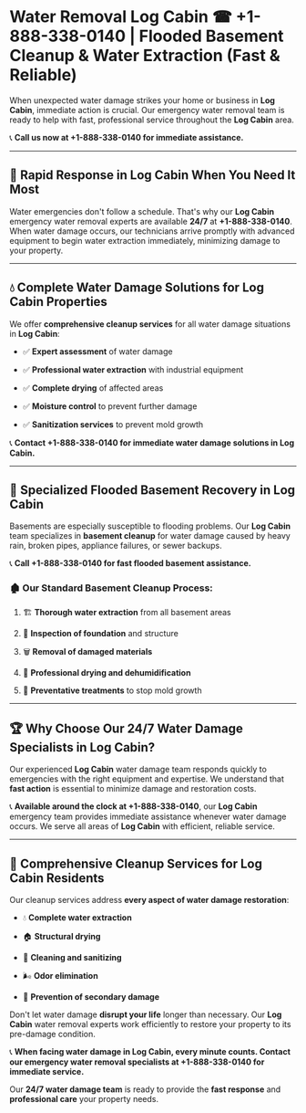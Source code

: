 # Water Removal Log Cabin ☎ +1-888-338-0140 | Flooded Basement Cleanup & Water Extraction (Fast & Reliable)

When unexpected water damage strikes your home or business in **Log Cabin**, immediate action is crucial. Our emergency water removal team is ready to help with fast, professional service throughout the **Log Cabin** area. 

📞 **Call us now at +1-888-338-0140 for immediate assistance.**
---
## 🚀 Rapid Response in Log Cabin When You Need It Most
Water emergencies don't follow a schedule. That's why our **Log Cabin** emergency water removal experts are available **24/7** at **+1-888-338-0140**. When water damage occurs, our technicians arrive promptly with advanced equipment to begin water extraction immediately, minimizing damage to your property.
---
## 💧 Complete Water Damage Solutions for Log Cabin Properties
We offer **comprehensive cleanup services** for all water damage situations in **Log Cabin**:
- ✅ **Expert assessment** of water damage  
- ✅ **Professional water extraction** with industrial equipment  
- ✅ **Complete drying** of affected areas  
- ✅ **Moisture control** to prevent further damage  
- ✅ **Sanitization services** to prevent mold growth  
📞 **Contact +1-888-338-0140 for immediate water damage solutions in Log Cabin.**
---
## 🌊 Specialized Flooded Basement Recovery in Log Cabin
Basements are especially susceptible to flooding problems. Our **Log Cabin** team specializes in **basement cleanup** for water damage caused by heavy rain, broken pipes, appliance failures, or sewer backups. 
📞 **Call +1-888-338-0140 for fast flooded basement assistance.**
### 🏚️ Our Standard Basement Cleanup Process:
1. 🏗️ **Thorough water extraction** from all basement areas  
2. 🔎 **Inspection of foundation** and structure  
3. 🗑️ **Removal of damaged materials**  
4. 💨 **Professional drying and dehumidification**  
5. 🚫 **Preventative treatments** to stop mold growth  
---
## 🏆 Why Choose Our 24/7 Water Damage Specialists in Log Cabin?
Our experienced **Log Cabin** water damage team responds quickly to emergencies with the right equipment and expertise. We understand that **fast action** is essential to minimize damage and restoration costs.
📞 **Available around the clock at +1-888-338-0140**, our **Log Cabin** emergency team provides immediate assistance whenever water damage occurs. We serve all areas of **Log Cabin** with efficient, reliable service.
---
## 🧹 Comprehensive Cleanup Services for Log Cabin Residents
Our cleanup services address **every aspect of water damage restoration**:
- 💧 **Complete water extraction**  
- 🏠 **Structural drying**  
- 🧼 **Cleaning and sanitizing**  
- 🌬️ **Odor elimination**  
- 🚫 **Prevention of secondary damage**  
Don't let water damage **disrupt your life** longer than necessary. Our **Log Cabin** water removal experts work efficiently to restore your property to its pre-damage condition.
📞 **When facing water damage in Log Cabin, every minute counts. Contact our emergency water removal specialists at +1-888-338-0140 for immediate service.**
Our **24/7 water damage team** is ready to provide the **fast response** and **professional care** your property needs.
